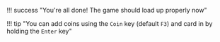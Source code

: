 !!! success "You're all done! The game should load up properly now"

!!! tip "You can add coins using the `Coin` key (default `F3`) and card in by holding the `Enter` key"
